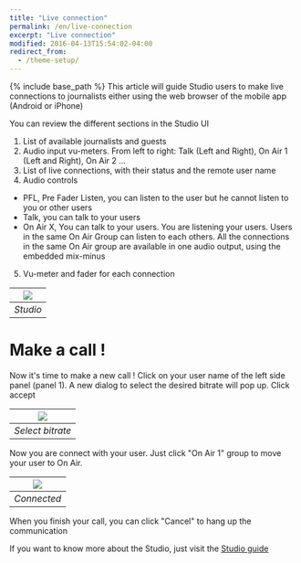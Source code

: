 ```yaml
---
title: "Live connection"
permalink: /en/live-connection
excerpt: "Live connection"
modified: 2016-04-13T15:54:02-04:00
redirect_from:
  - /theme-setup/
---
```


{% include base_path %}
This article will guide Studio users to make live connections to journalists either using the web browser of the mobile app (Android or iPhone)

You can review the different sections in the Studio UI

1. List of available journalists and guests
2. Audio input vu-meters. From left to right: Talk (Left and Right), On Air 1 (Left and Right), On Air 2 ...
3. List of live connections, with their status and the remote user name
4. Audio controls
  * PFL, Pre Fader Listen, you can listen to the user but he cannot listen to you or other users
  * Talk, you can talk to your users
  * On Air X, You can talk to your users. You are listening your users. Users in the same On Air Group can listen to each others. All the connections in the same On Air group are available in one audio output, using the embedded mix-minus
5. Vu-meter and fader for each connection

|![](studio-details.png)
|:--:|
|*Studio*|

# Make a call !

Now it's time to make a new call ! Click on your user name of the left side panel (panel 1). A new dialog to select the desired bitrate will pop up. Click accept

|![](bitrate.png)
|:--:|
|*Select bitrate*|

Now you are connect with your user. Just click "On Air 1" group to move your user to On Air.

|![](connected.png)
|:--:|
|*Connected*|

When you finish your call, you can click "Cancel" to hang up the communication

If you want to know more about the Studio, just visit the [Studio guide](/user/studio)

